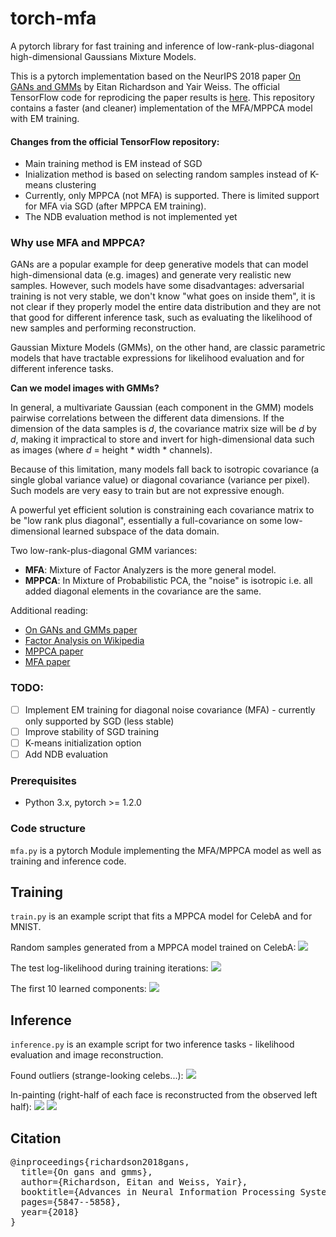 # torch-mfa
A pytorch library for fast training and inference of low-rank-plus-diagonal high-dimensional Gaussians Mixture Models.

This is a pytorch implementation based on the NeurIPS 2018 paper [On GANs and GMMs](https://arxiv.org/abs/1805.12462) by Eitan Richardson and Yair Weiss. The official TensorFlow code for reprodicing the paper results is [here](https://github.com/eitanrich/gans-n-gmms). This repository contains a faster (and cleaner) implementation of the MFA/MPPCA model with EM training.

#### Changes from the official TensorFlow repository:
- Main training method is EM instead of SGD
- Inialization method is based on selecting random samples instead of K-means clustering
- Currently, only MPPCA (not MFA) is supported. There is limited support for MFA via SGD (after MPPCA EM training).
- The NDB evaluation method is not implemented yet

### Why use MFA and MPPCA?
GANs are a popular example for deep generative models that can model high-dimensional data (e.g. images) and generate very realistic new samples. However, such models have some disadvantages: adversarial training is not very stable, we don't know "what goes on inside them", it is not clear if they properly model the entire data distribution and they are not that good for different inference task, such as evaluating the likelihood of new samples and performing reconstruction.

Gaussian Mixture Models (GMMs), on the other hand, are classic parametric models that have tractable expressions for likelihood evaluation and for different inference tasks.

**Can we model images with GMMs?**

In general, a multivariate Gaussian (each component in the GMM) models pairwise correlations between the different data dimensions. If the dimension of the data samples is *d*, the covariance matrix size will be *d* by *d*, making it impractical to store and invert for high-dimensional data such as images (where *d* = height * width * channels).

Because of this limitation, many models fall back to isotropic covariance (a single global variance value) or diagonal covariance (variance per pixel). Such models are very easy to train but are not expressive enough.

A powerful yet efficient solution is constraining each covariance matrix to be "low rank plus diagonal", essentially a full-covariance on some low-dimensional learned subspace of the data domain.

Two low-rank-plus-diagonal GMM variances:
- **MFA**: Mixture of Factor Analyzers is the more general model.
- **MPPCA**: In Mixture of Probabilistic PCA, the "noise" is isotropic i.e. all added diagonal elements in the covariance are the same.

Additional reading:
- [On GANs and GMMs paper](https://arxiv.org/abs/1805.12462)
- [Factor Analysis on Wikipedia](https://en.wikipedia.org/wiki/Factor_analysis)
- [MPPCA paper](http://www.miketipping.com/papers/met-mppca.pdf)
- [MFA paper](https://www.csie.ntu.edu.tw/~mhyang/course/u0030/papers/Mixture%20of%20Factor%20Analyzers.pdf)

### TODO:
- [ ] Implement EM training for diagonal noise covariance (MFA) - currently only supported by SGD (less stable)
- [ ] Improve stability of SGD training
- [ ] K-means initialization option
- [ ] Add NDB evaluation

### Prerequisites

- Python 3.x, pytorch >= 1.2.0

### Code structure

`mfa.py` is a pytorch Module implementing the MFA/MPPCA model as well as training and inference code.

## Training

`train.py` is an example script that fits a MPPCA model for CelebA and for MNIST.

Random samples generated from a MPPCA model trained on CelebA:
<img src="figures/celeba/samples_c_300_l_10.jpg"/>

The test log-likelihood during training iterations:
<img src="figures/celeba/training_graph_c_300_l_10.jpg"/>

The first 10 learned components:
<img src="figures/celeba/model_c_300_l_10.jpg"/>

## Inference

`inference.py` is an example script for two inference tasks - likelihood evaluation and image reconstruction.

Found outliers (strange-looking celebs...):
<img src="figures/celeba/outliers.jpg"/>

In-painting (right-half of each face is reconstructed from the observed left half):
<img src="figures/celeba/original_samples.jpg"/>
<img src="figures/celeba/reconstructed_samples.jpg"/>

## Citation
<pre>@inproceedings{richardson2018gans,
  title={On gans and gmms},
  author={Richardson, Eitan and Weiss, Yair},
  booktitle={Advances in Neural Information Processing Systems},
  pages={5847--5858},
  year={2018}
}</pre>
